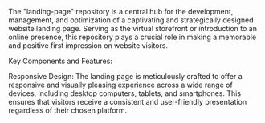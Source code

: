 The "landing-page" repository is a central hub for the development, management, and optimization of a captivating and strategically designed website landing page. Serving as the virtual storefront or introduction to an online presence, this repository plays a crucial role in making a memorable and positive first impression on website visitors.

Key Components and Features:

Responsive Design: The landing page is meticulously crafted to offer a responsive and visually pleasing experience across a wide range of devices, including desktop computers, tablets, and smartphones. This ensures that visitors receive a consistent and user-friendly presentation regardless of their chosen platform.

